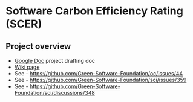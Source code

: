 # Software Carbon Efficiency Rating (SCER)

## Project overview
- [Google Doc](https://docs.google.com/document/d/19ymiN4EXYNayt7Ie_jIY48spJVBOtqkxwPApRjna4yw/edit) project drafting doc
- [Wiki page](https://github.com/Green-Software-Foundation/scer/wiki/Software-Carbon-Efficiency-Rating)
- See - https://github.com/Green-Software-Foundation/oc/issues/44
- See - https://github.com/Green-Software-Foundation/sci/issues/359
- See - https://github.com/Green-Software-Foundation/sci/discussions/348

